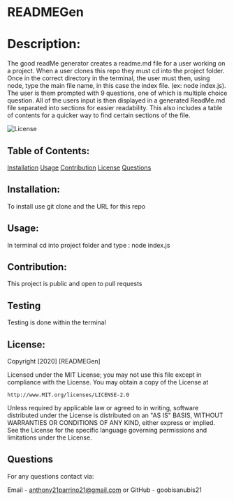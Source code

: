 # READMEGen

  # Description:

  The good readMe generator creates a readme.md file for a user working on a project. When a user clones this repo they must cd into the project folder. Once in the correct directory in the terminal, the user must then, using node, type the main file name, in this case the index file. (ex: node index.js). The user is them prompted with 9 questions, one of which is multiple choice question. All of the users input is then displayed in a generated ReadMe.md file separated into sections for easier readability. This also includes a table of contents for a quicker way to find certain sections of the file.

  ![License](https://img.shields.io/badge/license-MIT)

  ## Table of Contents:
  
  [Installation](#Installation)
  [Usage](#Usage)
  [Contribution](#Contribution)
  [License](#License)
  [Questions](#Questions)

  ## Installation:

  To install use git clone and the URL for this repo

  ## Usage:

  In terminal cd into project folder and type : node index.js

  ## Contribution:

  This project is public and open to pull requests

  ## Testing

  Testing is done within the terminal

  ## License:

  Copyright [2020] [READMEGen]

  Licensed under the  MIT License;
  you may not use this file except in compliance with the License.
  You may obtain a copy of the License at

    http://www.MIT.org/licenses/LICENSE-2.0

  Unless required by applicable law or agreed to in writing, software
  distributed under the License is distributed on an "AS IS" BASIS,
  WITHOUT WARRANTIES OR CONDITIONS OF ANY KIND, either express or implied.
  See the License for the specific language governing permissions and
  limitations under the License.

  ## Questions

  For any questions contact via:

  Email - anthony21parrino21@gmail.com
        or
  GitHub - goobisanubis21

